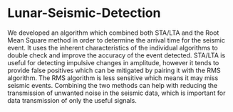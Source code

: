 # Lunar-Seismic-Detection
We developed an algorithm which combined both STA/LTA and the Root Mean Square method in order to determine the arrival time for the seismic event. It uses the inherent characteristics of the individual algorithms to double check and improve the accuracy of the event detected. STA/LTA is useful for detecting impulsive changes in amplitude, however it tends to provide false positives which can be mitigated by pairing it with the RMS algorithm. The RMS algorithm is less sensitive which means it may miss seismic events. Combining the two methods can help with reducing the transmission of unwanted noise in the seismic data, which is important for data transmission of only the useful signals.
